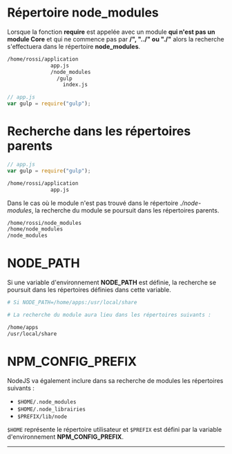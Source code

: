 # Répertoire node_modules

Lorsque la fonction **require** est appelée avec un module **qui n'est pas un module Core** et qui ne commence pas par **/", "../" ou "./"** alors la recherche s'effectuera dans le répertoire **node_modules**.

```bash
/home/rossi/application
              app.js
              /node_modules
                /gulp
                  index.js
```

```js
// app.js
var gulp = require("gulp");
```

# Recherche dans les répertoires parents

```js
// app.js
var gulp = require("gulp");
```

```bash
/home/rossi/application
              app.js
```
Dans le cas où le module n'est pas trouvé dans le répertoire *./node-modules*, la recherche du module se poursuit dans les répertoires parents.

```bash
/home/rossi/node_modules
/home/node_modules
/node_modules
```


# NODE_PATH

Si une variable d'environnement **NODE_PATH** est définie, la recherche se poursuit dans les répertoires définies dans cette variable.

```bash
# Si NODE_PATH=/home/apps:/usr/local/share

# La recherche du module aura lieu dans les répertoires suivants :

/home/apps
/usr/local/share
```


# NPM_CONFIG_PREFIX

NodeJS va également inclure dans sa recherche de modules les répertoires suivants :

* `$HOME/.node_modules`
* `$HOME/.node_librairies`
* `$PREFIX/lib/node`

`$HOME` représente le répertoire utilisateur et `$PREFIX` est défini par la variable d'environnement **NPM_CONFIG_PREFIX**.

---